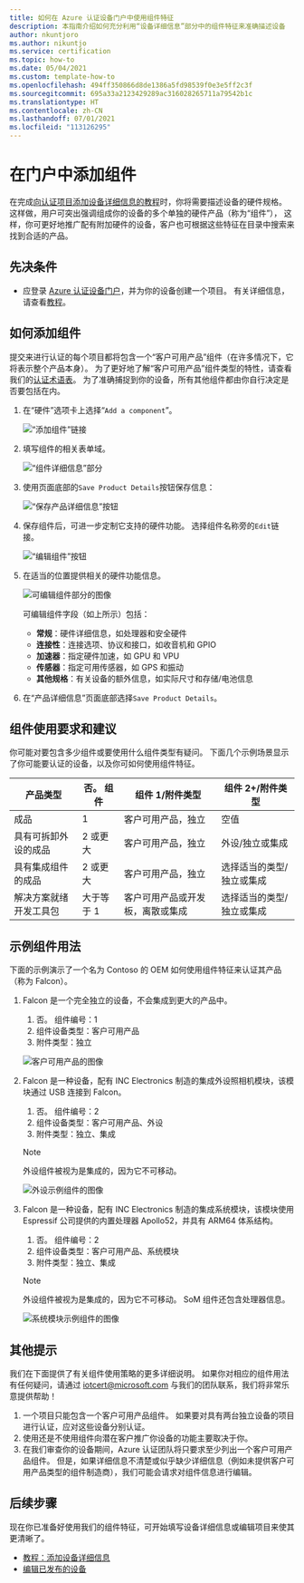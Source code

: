 ```yaml
---
title: 如何在 Azure 认证设备门户中使用组件特征
description: 本指南介绍如何充分利用“设备详细信息”部分中的组件特征来准确描述设备
author: nkuntjoro
ms.author: nikuntjo
ms.service: certification
ms.topic: how-to
ms.date: 05/04/2021
ms.custom: template-how-to
ms.openlocfilehash: 494ff350866d8de1386a5fd98539f0e3e5ff2c3f
ms.sourcegitcommit: 695a33a2123429289ac316028265711a79542b1c
ms.translationtype: HT
ms.contentlocale: zh-CN
ms.lasthandoff: 07/01/2021
ms.locfileid: "113126295"
---
```

# <a name="add-components-on-the-portal"></a>在门户中添加组件

在完成[向认证项目添加设备详细信息的教程](tutorial-02-adding-device-details.md)时，你将需要描述设备的硬件规格。 这样做，用户可突出强调组成你的设备的多个单独的硬件产品（称为“组件”）， 这样，你可更好地推广配有附加硬件的设备，客户也可根据这些特征在目录中搜索来找到合适的产品。

## <a name="prerequisites"></a>先决条件

- 应登录 [Azure 认证设备门户](https://certify.azure.com)，并为你的设备创建一个项目。 有关详细信息，请查看[教程](tutorial-01-creating-your-project.md)。

## <a name="how-to-add-components"></a>如何添加组件

提交来进行认证的每个项目都将包含一个“客户可用产品”组件（在许多情况下，它将表示整个产品本身）。 为了更好地了解“客户可用产品”组件类型的特性，请查看我们的[认证术语表](./resources-glossary.md)。 为了准确捕捉到你的设备，所有其他组件都由你自行决定是否要包括在内。

1. 在“硬件”选项卡上选择“`Add a component`”。

    ![“添加组件”链接](./media/images/add-component-new.png)

1. 填写组件的相关表单域。

    ![“组件详细信息”部分](./media/images/component-details-section.png)

1. 使用页面底部的`Save Product Details`按钮保存信息：  

    ![“保存产品详细信息”按钮](./media/images/save-product-details-button.png)

1. 保存组件后，可进一步定制它支持的硬件功能。 选择组件名称旁的`Edit`链接。  

    ![“编辑组件”按钮](./media/images/component-edit.png)

1. 在适当的位置提供相关的硬件功能信息。  

    ![可编辑组件部分的图像](./media/images/component-selection-area.png)  

    可编辑组件字段（如上所示）包括：

    - **常规**：硬件详细信息，如处理器和安全硬件
    - **连接性**：连接选项、协议和接口，如收音机和 GPIO
    - **加速器**：指定硬件加速，如 GPU 和 VPU
    - **传感器**：指定可用传感器，如 GPS 和振动
    - **其他规格**：有关设备的额外信息，如实际尺寸和存储/电池信息

1. 在“产品详细信息”页面底部选择`Save Product Details`。

## <a name="component-use-requirements-and-recommendations"></a>组件使用要求和建议

你可能对要包含多少组件或要使用什么组件类型有疑问。 下面几个示例场景显示了你可能要认证的设备，以及你可如何使用组件特征。

| 产品类型                                       | 否。 组件 | 组件 1/附件类型      | 组件 2+/附件类型                    |
|----------------------------------------------------|------------|----------------------------------|--------------------------------------------------|
| 成品                                   | 1          | 客户可用产品，独立 | 空值                                              |
| 具有可拆卸外设的成品 | 2 或更大  | 客户可用产品，独立 | 外设/独立或集成              |
| 具有集成组件的成品  | 2 或更大  | 客户可用产品，独立 | 选择适当的类型/独立或集成 |
| 解决方案就绪开发工具包                             | 大于等于 1  | 客户可用产品或开发板，离散或集成| 选择适当的类型/独立或集成 |

## <a name="example-component-usage"></a>示例组件用法

下面的示例演示了一个名为 Contoso 的 OEM 如何使用组件特征来认证其产品（称为 Falcon）。

1. Falcon 是一个完全独立的设备，不会集成到更大的产品中。
    1. 否。 组件编号：1
    1. 组件设备类型：客户可用产品
    1. 附件类型：独立

     ![客户可用产品的图像](./media/images/customer-ready-product.png)

1. Falcon 是一种设备，配有 INC Electronics 制造的集成外设照相机模块，该模块通过 USB 连接到 Falcon。
    1. 否。 组件编号：2
    1. 组件设备类型：客户可用产品、外设
    1. 附件类型：独立、集成
    
    > [!Note]
    > 外设组件被视为是集成的，因为它不可移动。

     ![外设示例组件的图像](./media/images/peripheral.png)

1. Falcon 是一种设备，配有 INC Electronics 制造的集成系统模块，该模块使用 Espressif 公司提供的内置处理器 Apollo52，并具有 ARM64 体系结构。
    1. 否。 组件编号：2
    1. 组件设备类型：客户可用产品、系统模块
    1. 附件类型：独立、集成

    > [!Note]
    > 外设组件被视为是集成的，因为它不可移动。 SoM 组件还包含处理器信息。

     ![系统模块示例组件的图像 ](./media/images/system-on-module.png)

## <a name="additional-tips"></a>其他提示

我们在下面提供了有关组件使用策略的更多详细说明。 如果你对相应的组件用法有任何疑问，请通过 [iotcert@microsoft.com](mailto:iotcert@microsoft.com) 与我们的团队联系，我们将非常乐意提供帮助！

1. 一个项目只能包含一个客户可用产品组件。 如果要对具有两台独立设备的项目进行认证，应对这些设备分别认证。
1. 使用还是不使用组件向潜在客户推广你设备的功能主要取决于你。
1. 在我们审查你的设备期间，Azure 认证团队将只要求至少列出一个客户可用产品组件。 但是，如果详细信息不清楚或似乎缺少详细信息（例如未提供客户可用产品类型的组件制造商），我们可能会请求对组件信息进行编辑。

## <a name="next-steps"></a>后续步骤

现在你已准备好使用我们的组件特征，可开始填写设备详细信息或编辑项目来使其更清晰了。

- [教程：添加设备详细信息](tutorial-02-adding-device-details.md)
- [编辑已发布的设备](how-to-edit-published-device.md)
